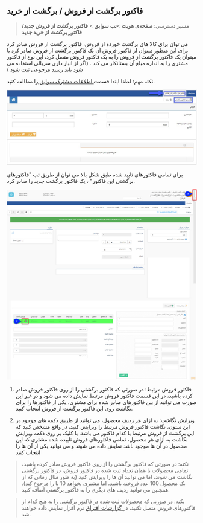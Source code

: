 ﻿## فاکتور برگشت از فروش / برگشت از خرید

>  مسیر دسترسی:  **صفحه‌ی هویت** >**تب سوابق** > **فاکتور برگشت از فروش جدید/فاکتور برگشت از خرید جدید**

می توان برای کالا های برگشت خورده از فروش، فاکتور برگشت از فروش صادر کرد برای این منظور میتوان از فاکتور فروش آن یک فاکتور برگشت از فروش صادر کرد یا میتوان یک فاکتور برگشت از فروش را به یک فاکتور فروش متصل کرد، این نوع از فاکتور مشتری را به اندازه مبلغ آن بستانکار می کند . (اگر از انبار داری سریالی استفاده می شود باید رسید مرجوعی ثبت شود )

نکته مهم: لطفا ابتدا قسمت[ اطلاعات مشترک سوابق ](https://github.com/1stco/PayamGostarDocs/blob/master/help%202.5.4/Integrated-bank/Database/Records/Joint-record-information/Joint-record-information.md)را مطالعه کنید.


![](ReturnSaleInvoice1.jpg)

برای تمامی فاکتورهای تایید شده طبق شکل بالا می توان از طریق تب "فاکتورهای برگشتی این فاکتور" ، یک فاکتور برگشت جدید را صادر کرد.

![](ReturnSaleInvoice.jpg)

1. فاکتور فروش مرتبط: در صورتی که فاکتور برگشتی را از روی فاکتور فروش صادر کرده باشید، در این قسمت فاکتور فروش مرتبط نمایش داده می شود و در غیر این صورت می توانید از بین فاکتورهای صادر شده برای مشتری، یکی از فاکتورها را برای نگاشت روی این فاکتور برگشت از فروش انتخاب کنید.

2. ویرایش نگاشت: به ازای هر ردیف محصول، می توانید از طریق دکمه های موجود در این ستون، نگاشت فاکتور فروش مرتبط را ویرایش کنید، در واقع مشخص کنید که این برگشت از فروش مرتبط با کدام فاکتور می باشد. با کلیک بر روی دکمه ویرایش نگاشت به ازای هر محصول، تمامی فاکتورهای فروش تاییده شده مشتری که این محصول در آن ها موجود باشد نمایش داده می شوند و می توانید یکی از آن ها را انتخاب کنید

> نکته: در صورتی که فاکتور برگشتی را از روی فاکتور فروش صادر کرده باشید، تمامی محصولات با همان تعداد ثبت شده در فاکتور فروش، در فاکتور برگشتی نگاشت می شوند، اما می توانید آن ها را ویرایش کنید (به طور مثال زمانی که از یک محصول 100 عدد فروخته باشید، اما مشتری بخواهد 10 تا را مرجوع کند). همچنین می توانید ردیف های دیگری را به فاکتور برگشتی اضافه کنید.

> نکته: در صورتی که محصولات ثبت شده در فاکتور برگشتی را به هیچ کدام از فاکتورهای فروش متصل نکنید، در[ گزارشات افتراق](https://github.com/1stco/PayamGostarDocs/blob/master/help%202.5.4/Management-and-reports/Sales-reports/Differentiation-reports/Differentiation-reports.md) نرم افزار نمایش داده خواهند شد.



